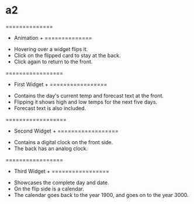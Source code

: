 # a2
==============
+ Animation +
==============
- Hovering over a widget flips it.
- Click on the flipped card to stay at the back.
- Click again to return to the front.

=================
+ First Widget +
=================
- Contains the day's current temp and forecast text at the front.
- Flipping it shows high and low temps for the next five days.
- Forecast text is also included.

==================
+ Second Widget +
==================
- Contains a digital clock on the front side.
- The back has an analog clock.

=================
+ Third Widget +
=================
- Showcases the complete day and date.
- On the flip side is a calendar.
- The calendar goes back to the year 1900, and goes on to the year 3000.
